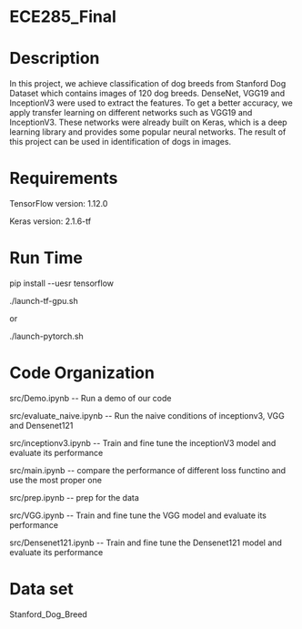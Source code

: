 # ECE285_Final

Description
===================
In this project, we achieve classification of dog breeds from Stanford Dog Dataset which contains images of 120 dog breeds. DenseNet, VGG19 and InceptionV3 were used to extract the features. To get a better accuracy, we apply transfer learning on different networks such as VGG19 and InceptionV3. These networks were already built on Keras, which is a deep learning library and provides some popular neural networks. The result of this project can be used in identification of dogs in images.

Requirements
===================
TensorFlow    version: 1.12.0

Keras         version: 2.1.6-tf

Run Time
===================
pip install --uesr tensorflow

./launch-tf-gpu.sh 

or

./launch-pytorch.sh

Code Organization
===================

src/Demo.ipynb                    -- Run a demo of our code

src/evaluate_naive.ipynb          -- Run the naive conditions of inceptionv3, VGG and Densenet121

src/inceptionv3.ipynb             -- Train and fine tune the inceptionV3 model and evaluate its performance

src/main.ipynb                    -- compare the performance of different loss functino and use the most proper one

src/prep.ipynb                    -- prep for the data

src/VGG.ipynb                     -- Train and fine tune the VGG model and evaluate its performance

src/Densenet121.ipynb             -- Train and fine tune the Densenet121 model and evaluate its performance

Data set
===================
Stanford_Dog_Breed

